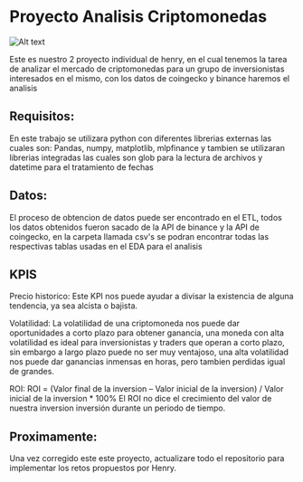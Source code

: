 # Proyecto Analisis Criptomonedas
![Alt text](https://estaticos-cdn.elperiodico.com/clip/74c03414-1ed9-4703-a287-2f521a2b7177_alta-libre-aspect-ratio_default_0.jpg)

Este es nuestro 2 proyecto individual de henry, en el cual tenemos la tarea de analizar el mercado de criptomonedas para un grupo de inversionistas interesados en el mismo, con los datos de coingecko y binance haremos el analisis

## Requisitos:
En este trabajo se utilizara python con diferentes librerias externas las cuales son: Pandas, numpy, matplotlib, mlpfinance y tambien se utilizaran librerias integradas las cuales son glob para la lectura de archivos y datetime para el tratamiento de fechas

## Datos:
El proceso de obtencion de datos puede ser encontrado en el ETL, todos los datos obtenidos fueron sacado de la API de binance y la API de coingecko, en la carpeta llamada csv's se podran encontrar todas las respectivas tablas usadas en el EDA para el analisis

## KPIS
Precio historico:
Este KPI nos puede ayudar a divisar la existencia de alguna tendencia, ya sea alcista o bajista.

Volatilidad:
La volatilidad de una criptomoneda nos puede dar oportunidades a corto plazo para obtener ganancia, una moneda con alta volatilidad es ideal para inversionistas y traders que operan a corto plazo, sin embargo a largo plazo puede no ser muy ventajoso, una alta volatilidad nos puede dar ganancias inmensas en horas, pero tambien perdidas igual de grandes.

ROI:
ROI = (Valor final de la inversion – Valor inicial de la inversion) / Valor inicial de la inversion * 100%
El ROI no dice el crecimiento del valor de nuestra inversion inversión durante un periodo de tiempo.

## Proximamente:
Una vez corregido este este proyecto, actualizare todo el repositorio para implementar los retos propuestos por Henry.
